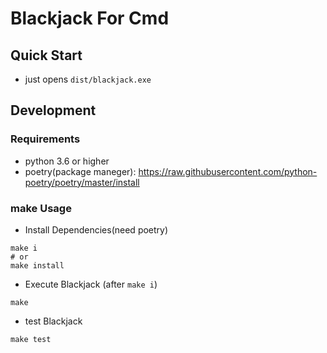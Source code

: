 # Blackjack For Cmd

## Quick Start

- just opens `dist/blackjack.exe`

## Development

### Requirements

- python 3.6 or higher
- poetry(package maneger): <https://raw.githubusercontent.com/python-poetry/poetry/master/install>

### make Usage

- Install Dependencies(need poetry)

```shell
make i
# or
make install
```

- Execute Blackjack (after `make i`)

```shell
make
```

- test Blackjack

```shell
make test
```
